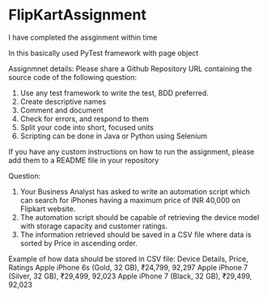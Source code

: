 # FlipKartAssignment

I have completed the assginment within time

In this basically used PyTest framework with page object 

Assignmnet details:
Please share a Github Repository URL containing the source code of the following question: 
1. Use any test framework to write the test, BDD preferred. 
2. Create descriptive names 
3. Comment and document 
4. Check for errors, and respond to them 
5. Split your code into short, focused units 
6. Scripting can be done in Java or Python using Selenium 

If you have any custom instructions on how to run the assignment, please add them to a README file in your repository 

Question: 
1. Your Business Analyst has asked to write an automation script which can search for iPhones having a maximum price of INR 40,000 on Flipkart website. 
2. The automation script should be capable of retrieving the device model with storage capacity and customer ratings. 
3. The information retrieved should be saved in a CSV file where data is sorted by Price in ascending order. 

Example of how data should be stored in CSV file: 
Device Details, Price, Ratings 
Apple iPhone 6s (Gold, 32 GB), ₹24,799, 92,297 
Apple iPhone 7 (Silver, 32 GB), ₹29,499, 92,023 
Apple iPhone 7 (Black, 32 GB), ₹29,499, 92,023 

